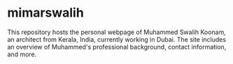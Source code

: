 # mimarswalih
This repository hosts the personal webpage of Muhammed Swalih Koonam, an architect from Kerala, India, currently working in Dubai. The site includes an overview of Muhammed's professional background, contact information, and more.
